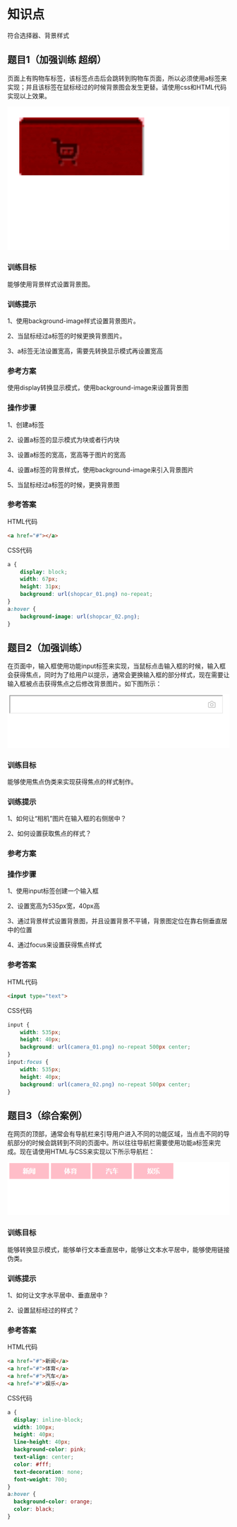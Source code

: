 # 知识点

符合选择器、背景样式

## 题目1（加强训练 超纲）

​		页面上有购物车标签，该标签点击后会跳转到购物车页面，所以必须使用a标签来实现；并且该标签在鼠标经过的时候背景图会发生更替。请使用css和HTML代码实现以上效果。

<img src="images/购物车.gif">

### 训练目标

能够使用背景样式设置背景图。

### 训练提示

1、使用background-image样式设置背景图片。

2、当鼠标经过a标签的时候更换背景图片。

3、a标签无法设置宽高，需要先转换显示模式再设置宽高

### 参考方案

使用display转换显示模式，使用background-image来设置背景图

### 操作步骤

1、创建a标签

2、设置a标签的显示模式为块或者行内块

3、设置a标签的宽高，宽高等于图片的宽高

4、设置a标签的背景样式，使用background-image来引入背景图片

5、当鼠标经过a标签的时候，更换背景图

### 参考答案

HTML代码

```html
<a href="#"></a>
```

CSS代码

~~~css
a {
    display: block;
    width: 67px;
    height: 31px;
    background: url(shopcar_01.png) no-repeat;
}
a:hover {
  	background-image: url(shopcar_02.png);
}
~~~



## 题目2（加强训练）

在页面中，输入框使用功能input标签来实现，当鼠标点击输入框的时候，输入框会获得焦点，同时为了给用户以提示，通常会更换输入框的部分样式，现在需要让输入框被点击获得焦点之后修改背景图片。如下图所示：

![](images\百度输入框.gif)

### 训练目标

能够使用焦点伪类来实现获得焦点的样式制作。

### 训练提示

1、如何让“相机”图片在输入框的右侧居中？

2、如何设置获取焦点的样式？

### 参考方案



### 操作步骤

1、使用input标签创建一个输入框

2、设置宽高为535px宽，40px高

3、通过背景样式设置背景图，并且设置背景不平铺，背景图定位在靠右侧垂直居中的位置

4、通过focus来设置获得焦点样式

### 参考答案

HTML代码

```html
<input type="text">
```

CSS代码

```css
input {
	width: 535px;
	height: 40px;
	background: url(camera_01.png) no-repeat 500px center;
}
input:focus {
	width: 535px;
	height: 40px;
	background: url(camera_02.png) no-repeat 500px center;
}
```

## 题目3（综合案例）

在网页的顶部，通常会有导航栏来引导用户进入不同的功能区域，当点击不同的导航部分的时候会跳转到不同的页面中。所以往往导航栏需要使用功能a标签来完成。现在请使用HTML与CSS来实现以下所示导航栏：

![](images\导航栏.gif)

### 训练目标

能够转换显示模式，能够单行文本垂直居中，能够让文本水平居中，能够使用链接伪类。

### 训练提示

1、如何让文字水平居中、垂直居中？

2、设置鼠标经过的样式？

### 参考答案

HTML代码

```html
<a href="#">新闻</a>
<a href="#">体育</a>
<a href="#">汽车</a>
<a href="#">娱乐</a>
```

CSS代码

```css
a {
  display: inline-block;
  width: 100px;
  height: 40px;
  line-height: 40px;
  background-color: pink;
  text-align: center;
  color: #fff;
  text-decoration: none;
  font-weight: 700;
}
a:hover {
  background-color: orange;
  color: black;
}
```

